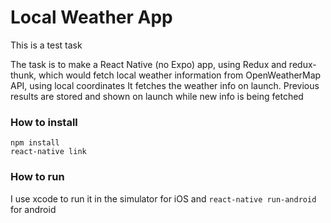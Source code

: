 # Local Weather App

This is a test task

The task is to make a React Native (no Expo) app, using Redux and redux-thunk, which would fetch local weather information from OpenWeatherMap API, using local coordinates
It fetches the weather info on launch. Previous results are stored and shown on launch while new info is being fetched

### How to install
```
npm install
react-native link
```

### How to run
I use xcode to run it in the simulator for iOS and ```react-native run-android``` for android
